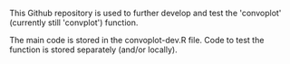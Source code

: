 This Github repository is used to further develop and test the 'convoplot' (currently still 'convplot') function.


The main code is stored in the convoplot-dev.R file.
Code to test the function is stored separately (and/or locally).
